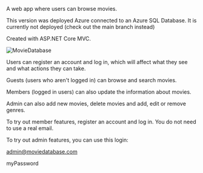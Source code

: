 A web app where users can browse movies.

This version was deployed Azure connected to an Azure SQL Database. It is currently not deployed (check out the main branch instead)

Created with ASP.NET Core MVC.

![MovieDatabase](https://github.com/Henrik-Ehde/MovieDatabase/assets/25432910/289ce98b-d58b-4671-84b2-f526f2564418)

Users can register an account and log in, which will affect what they see and what actions they can take.

Guests (users who aren't logged in) can browse and search movies.

Members (logged in users) can also update the information about movies.

Admin can also add new movies, delete movies and add, edit or remove genres.

To try out member features, register an account and log in. You do not need to use a real email.

To try out admin features, you can use this login:

admin@moviedatabase.com

myPassword

